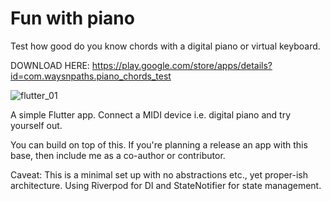 # Fun with piano

Test how good do you know chords with a digital piano or virtual keyboard.

DOWNLOAD HERE: https://play.google.com/store/apps/details?id=com.waysnpaths.piano_chords_test

![flutter_01](https://user-images.githubusercontent.com/5365174/166140192-c6e8d714-7896-4577-9cd8-bef3c6cb453f.png)

A simple Flutter app. Connect a MIDI device i.e. digital piano and try yourself out.

You can build on top of this. If you're planning a release an app with this base, then include me as a co-author or contributor. 

Caveat: This is a minimal set up with no abstractions etc., yet proper-ish architecture. Using Riverpod for DI and StateNotifier for state management.

